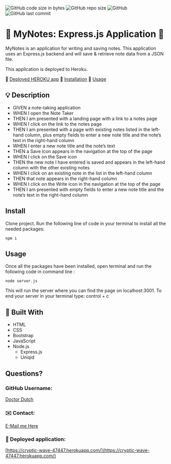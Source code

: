 ![GitHub code size in bytes](https://img.shields.io/github/languages/code-size/doctordutch/MyNotes)
![GitHub repo size](https://img.shields.io/github/repo-size/doctordutch/MyNotes)
![GitHub](https://img.shields.io/github/license/doctordutch/MyNotes)
![GitHub last commit](https://img.shields.io/github/last-commit/doctordutch/MyNotes)

# :memo: MyNotes: Express.js Application :memo:

MyNotes is an application for writing and saving notes. This application uses an Express.js backend and will save & retrieve note data from a JSON file. 

This application is deployed to Heroku.


  🔗 [Deployed HEROKU app](https://cryptic-wave-47447.herokuapp.com/)
  🔗 [Installation](#install)
  🔗 [Usage](#usage)
  

## :bulb: Description

- GIVEN a note-taking application
- WHEN I open the Note Taker
- THEN I am presented with a landing page with a link to a notes page
- WHEN I click on the link to the notes page
- THEN I am presented with a page with existing notes listed in the left-hand column, plus empty fields to enter a new note title and the note’s text in the right-hand column
- WHEN I enter a new note title and the note’s text
- THEN a Save icon appears in the navigation at the top of the page
- WHEN I click on the Save icon
- THEN the new note I have entered is saved and appears in the left-hand column with the other existing notes
- WHEN I click on an existing note in the list in the left-hand column
- THEN that note appears in the right-hand column
- WHEN I click on the Write icon in the navigation at the top of the page
- THEN I am presented with empty fields to enter a new note title and the note’s text in the right-hand column

## Install

Clone project.
Run the following line of code in your terminal to install all the needed packages: 
```
npm i
```

## Usage

Once all the packages have been installed, open terminal and run the following code in command line : 
```
node server.js
```
This will run the server where you can find the page on localhost:3001. To end your server in your terminal type: control + c

## :hammer: Built With
- HTML
- CSS
- Bootstrap 
- JavaScript
- Node.js
  - Express.js
  - Uniqid

## Questions?

### GitHub Username:
[Doctor Dutch](https://github.com/doctordutch)

###  ✉️ Contact:
[E-Mail me Here](mailto:vanhavenjustin@gmail.com)

### 🔗 Deployed application:
[https://cryptic-wave-47447.herokuapp.com/](https://cryptic-wave-47447.herokuapp.com/)